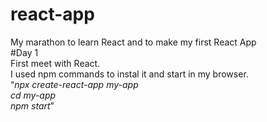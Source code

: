 # react-app
My marathon to learn React and to make my first React App<br>
#Day 1<br>
First meet with React.<br>
I used npm commands to instal it and start in my browser.<br>
<q><em>npx create-react-app my-app<br>
cd my-app<br>
npm start</em></q><br>
